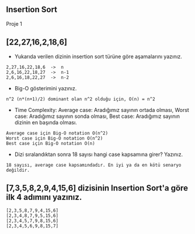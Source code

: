 ## **Insertion Sort**

Proje 1

## **[22,27,16,2,18,6]**

- Yukarıda verilen dizinin insertion sort türüne göre aşamalarını yazınız.

```
2,27,16,22,18,6  ->  n
2,6,16,22,18,27  ->  n-1
2,6,16,18,22,27  ->  n-2
```

- Big-O gösterimini yazınız.

```
n^2 (n*(n+1)/2) dominant olan n^2 olduğu için, O(n) = n^2
```

- Time Complexity: Average case: Aradığımız sayının ortada olması, Worst case: Aradığımız sayının sonda olması, Best case: Aradığımız sayının dizinin en başında olması.

```
Average case için Big-O notation O(n^2)
Worst case için Big-O notation O(n^2)
Best case için Big-O notation O(n)
```

- Dizi sıralandıktan sonra 18 sayısı hangi case kapsamına girer? Yazınız.

```
18 sayısı, average case kapsamındadır. En iyi ya da en kötü senaryo değildir.
```

## **[7,3,5,8,2,9,4,15,6] dizisinin Insertion Sort'a göre ilk 4 adımını yazınız.**

```
[2,3,5,8,7,9,4,15,6]
[2,3,4,8,7,9,5,15,6]
[2,3,4,5,7,9,8,15,6]
[2,3,4,5,6,9,8,15,7]
```